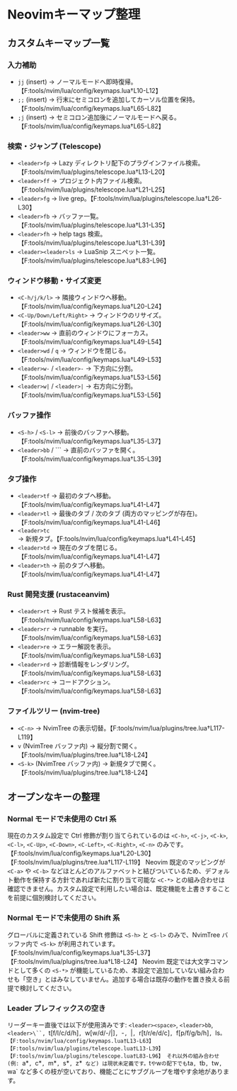 # Neovimキーマップ整理

## カスタムキーマップ一覧

### 入力補助
- `jj` (insert) → ノーマルモードへ即時復帰。【F:tools/nvim/lua/config/keymaps.lua†L10-L12】
- `;;` (insert) → 行末にセミコロンを追加してカーソル位置を保持。【F:tools/nvim/lua/config/keymaps.lua†L65-L82】
- `;j` (insert) → セミコロン追加後にノーマルモードへ戻る。【F:tools/nvim/lua/config/keymaps.lua†L65-L82】

### 検索・ジャンプ (Telescope)
- `<leader>fp` → Lazy ディレクトリ配下のプラグインファイル検索。【F:tools/nvim/lua/plugins/telescope.lua†L13-L20】
- `<leader>ff` → プロジェクト内ファイル検索。【F:tools/nvim/lua/plugins/telescope.lua†L21-L25】
- `<leader>fg` → live grep。【F:tools/nvim/lua/plugins/telescope.lua†L26-L30】
- `<leader>fb` → バッファ一覧。【F:tools/nvim/lua/plugins/telescope.lua†L31-L35】
- `<leader>fh` → help tags 検索。【F:tools/nvim/lua/plugins/telescope.lua†L31-L39】
- `<leader><leader>ls` → LuaSnip スニペット一覧。【F:tools/nvim/lua/plugins/telescope.lua†L83-L96】

### ウィンドウ移動・サイズ変更
- `<C-h/j/k/l>` → 隣接ウィンドウへ移動。【F:tools/nvim/lua/config/keymaps.lua†L20-L24】
- `<C-Up/Down/Left/Right>` → ウィンドウのリサイズ。【F:tools/nvim/lua/config/keymaps.lua†L26-L30】
- `<leader>ww` → 直前のウィンドウにフォーカス。【F:tools/nvim/lua/config/keymaps.lua†L49-L54】
- `<leader>wd` / `q` → ウィンドウを閉じる。【F:tools/nvim/lua/config/keymaps.lua†L49-L53】
- `<leader>w-` / `<leader>-` → 下方向に分割。【F:tools/nvim/lua/config/keymaps.lua†L53-L56】
- `<leader>w|` / `<leader>|` → 右方向に分割。【F:tools/nvim/lua/config/keymaps.lua†L53-L56】

### バッファ操作
- `<S-h>` / `<S-l>` → 前後のバッファへ移動。【F:tools/nvim/lua/config/keymaps.lua†L35-L37】
- `<leader>bb` / `<leader>\`` → 直前のバッファを開く。【F:tools/nvim/lua/config/keymaps.lua†L35-L39】

### タブ操作
- `<leader>tf` → 最初のタブへ移動。【F:tools/nvim/lua/config/keymaps.lua†L41-L47】
- `<leader>tl` → 最後のタブ / 次のタブ (両方のマッピングが存在)。【F:tools/nvim/lua/config/keymaps.lua†L41-L46】
- `<leader>tc` → 新規タブ。【F:tools/nvim/lua/config/keymaps.lua†L41-L45】
- `<leader>td` → 現在のタブを閉じる。【F:tools/nvim/lua/config/keymaps.lua†L41-L47】
- `<leader>th` → 前のタブへ移動。【F:tools/nvim/lua/config/keymaps.lua†L41-L47】

### Rust 開発支援 (rustaceanvim)
- `<leader>rt` → Rust テスト候補を表示。【F:tools/nvim/lua/config/keymaps.lua†L58-L63】
- `<leader>rr` → runnable を実行。【F:tools/nvim/lua/config/keymaps.lua†L58-L63】
- `<leader>re` → エラー解説を表示。【F:tools/nvim/lua/config/keymaps.lua†L58-L63】
- `<leader>rd` → 診断情報をレンダリング。【F:tools/nvim/lua/config/keymaps.lua†L58-L63】
- `<leader>rc` → コードアクション。【F:tools/nvim/lua/config/keymaps.lua†L58-L63】

### ファイルツリー (nvim-tree)
- `<C-n>` → NvimTree の表示切替。【F:tools/nvim/lua/plugins/tree.lua†L117-L119】
- `v` (NvimTree バッファ内) → 縦分割で開く。【F:tools/nvim/lua/plugins/tree.lua†L18-L24】
- `<S-k>` (NvimTree バッファ内) → 新規タブで開く。【F:tools/nvim/lua/plugins/tree.lua†L18-L24】

## オープンなキーの整理

### Normal モードで未使用の Ctrl 系
現在のカスタム設定で Ctrl 修飾が割り当てられているのは `<C-h>`, `<C-j>`, `<C-k>`, `<C-l>`, `<C-Up>`, `<C-Down>`, `<C-Left>`, `<C-Right>`, `<C-n>` のみです。【F:tools/nvim/lua/config/keymaps.lua†L20-L30】【F:tools/nvim/lua/plugins/tree.lua†L117-L119】
Neovim 既定のマッピングが `<C-a>` や `<C-b>` などほとんどのアルファベットと結びついているため、デフォルト動作を保持する方針であれば新たに割り当て可能な `<C-*>` との組み合わせは確認できません。カスタム設定で利用したい場合は、既定機能を上書きすることを前提に個別検討してください。

### Normal モードで未使用の Shift 系
グローバルに定義されている Shift 修飾は `<S-h>` と `<S-l>` のみで、NvimTree バッファ内で `<S-k>` が利用されています。【F:tools/nvim/lua/config/keymaps.lua†L35-L37】【F:tools/nvim/lua/plugins/tree.lua†L18-L24】
Neovim 既定では大文字コマンドとして多くの `<S-*>` が機能しているため、本設定で追加していない組み合わせも「空き」とはみなしていません。追加する場合は既存の動作を置き換える前提で検討してください。

### Leader プレフィックスの空き
リーダーキー直後では以下が使用済みです: `<leader><space>`, `<leader>bb`, `<leader>\``, `<leader>t[f/l/c/d/h]`, `<leader>w[w/d/-/|]`, `<leader>-`, `<leader>|`, `<leader>r[t/r/e/d/c]`, `<leader>f[p/f/g/b/h]`, `<leader><leader>ls`。【F:tools/nvim/lua/config/keymaps.lua†L13-L63】【F:tools/nvim/lua/plugins/telescope.lua†L13-L39】【F:tools/nvim/lua/plugins/telescope.lua†L83-L96】
それ以外の組み合わせ (例: `<leader>a*`, `<leader>c*`, `<leader>m*`, `<leader>s*`, `<leader>z*` など) は現状未定義です。`<leader>t` や `<leader>w` の配下でも `ta`, `tb`, `tw`, `wa` など多くの枝が空いており、機能ごとにサブグループを増やす余地があります。

